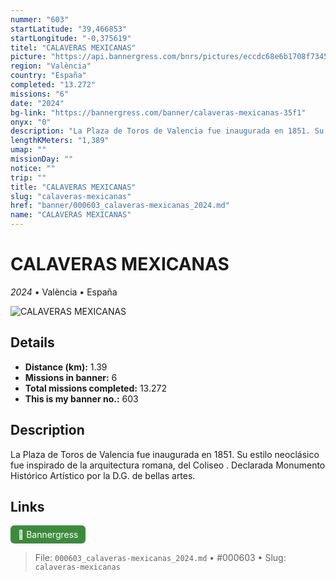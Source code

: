 ```yaml
---
nummer: "603"
startLatitude: "39,466853"
startLongitude: "-0,375619"
titel: "CALAVERAS MEXICANAS"
picture: "https://api.bannergress.com/bnrs/pictures/eccdc68e6b1708f73455329bc55f459c"
region: "València"
country: "España"
completed: "13.272"
missions: "6"
date: "2024"
bg-link: "https://bannergress.com/banner/calaveras-mexicanas-35f1"
onyx: "0"
description: "La Plaza de Toros de Valencia fue inaugurada en 1851. Su estilo neoclásico fue inspirado de la arquitectura romana, del Coliseo . Declarada Monumento Histórico Artístico por la D.G. de bellas artes."
lengthKMeters: "1,389"
umap: ""
missionDay: ""
notice: ""
trip: ""
title: "CALAVERAS MEXICANAS"
slug: "calaveras-mexicanas"
href: "banner/000603_calaveras-mexicanas_2024.md"
name: "CALAVERAS MEXICANAS"
---
```

# CALAVERAS MEXICANAS

*2024* • València • España

![CALAVERAS MEXICANAS](https://api.bannergress.com/bnrs/pictures/eccdc68e6b1708f73455329bc55f459c)



## Details
- **Distance (km):** 1.39
- **Missions in banner:** 6
- **Total missions completed:** 13.272
- **This is my banner no.:** 603



## Description
La Plaza de Toros de Valencia fue inaugurada en 1851. Su estilo neoclásico fue inspirado de la arquitectura romana, del Coliseo . Declarada Monumento Histórico Artístico por la D.G. de bellas artes.



## Links
<a href="https://bannergress.com/banner/calaveras-mexicanas-35f1" target="_blank" style="display:inline-block;margin-right:8px;padding:6px 12px;background:#3c8b3c;color:#fff;text-decoration:none;border-radius:6px;">🔗 Bannergress</a>



> File: `000603_calaveras-mexicanas_2024.md`
> • #000603
> • Slug: `calaveras-mexicanas`
